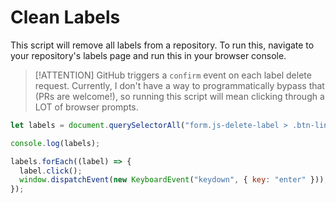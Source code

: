 # Clean Labels

This script will remove all labels from a repository. To run this, navigate to your repository's labels page and run this in your browser console.

> [!ATTENTION]
> GitHub triggers a `confirm` event on each label delete request. Currently, I don't have a way to programmatically bypass that (PRs are welcome!), so running this script will mean clicking through a LOT of browser prompts.

```js
let labels = document.querySelectorAll("form.js-delete-label > .btn-link");

console.log(labels);

labels.forEach((label) => {
  label.click();
  window.dispatchEvent(new KeyboardEvent("keydown", { key: "enter" }));
});
```
